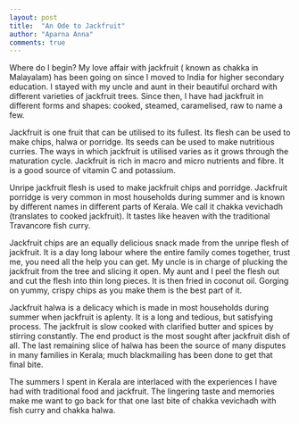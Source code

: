```yaml
---
layout: post
title:  "An Ode to Jackfruit"
author: "Aparna Anna"
comments: true
---
```

Where do I begin? My love affair with jackfruit ( known as chakka in Malayalam) has been going on since I moved to India for higher secondary education. I stayed with my uncle and aunt in their beautiful orchard with different varieties of jackfruit trees. Since then, I have had jackfruit in different forms and shapes: cooked, steamed, caramelised, raw to name a few.

Jackfruit is one fruit that can be utilised to its fullest. Its flesh can be used to make chips, halwa or porridge. Its seeds can be used to make nutritious curries. The ways in which jackfruit is utilised varies as it grows through the maturation cycle. Jackfruit is rich in macro and micro nutrients and fibre. It is a good source of vitamin C and potassium.



Unripe jackfruit flesh is used to make jackfruit chips and porridge. Jackfruit porridge is very common in most households during summer and is known by different names in different parts of Kerala. We call it chakka vevichadh (translates to cooked jackfruit). It tastes like heaven with the traditional Travancore fish curry. 

Jackfruit chips are an equally delicious snack made from the unripe flesh of jackfruit. It is a day long labour where the entire family comes together, trust me, you need all the help you can get. My uncle is in charge of plucking the jackfruit from the tree and slicing it open. My aunt and I peel the flesh out and cut the flesh into thin long pieces. It is then fried in coconut oil. Gorging on yummy, crispy chips as you make them is the best part of it.

Jackfruit halwa is a delicacy which is made in most households during summer when jackfruit is aplenty. It is a long and tedious, but satisfying process. The jackfruit is slow cooked with clarified butter and spices by stirring constantly. The end product is the most sought after jackfruit dish of all. The last remaining slice of halwa has been the source of many disputes in many families in Kerala; much blackmailing has been done to get that final bite. 

The summers I spent in Kerala are interlaced with the experiences I have had with traditional food and jackfruit. The lingering taste and memories make me want to go back for that one last bite of chakka vevichadh with fish curry and chakka halwa. 

